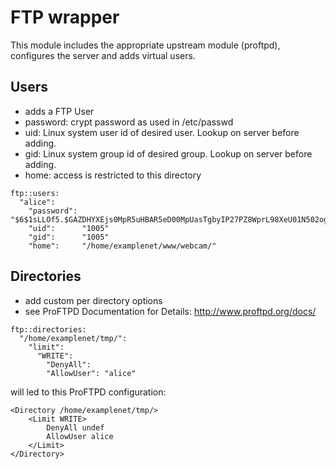 # FTP wrapper

This module includes the appropriate upstream module (proftpd), configures the server and adds virtual users.


## Users

* adds a FTP User
* password: crypt password as used in /etc/passwd
* uid: Linux system user id of desired user. Lookup on server before adding.
* gid: Linux system group id of desired group. Lookup on server before adding.
* home: access is restricted to this directory

```
ftp::users:
  "alice":
    "password": "$6$1sLLOf5.$GAZDHYXEjs0MpR5uHBAR5eD00MpUasTgbyIP27PZ8WprL98XeU01N502ogYn1JKrgqEiTXn1/lkFBNZ46zZHY/"
    "uid":      "1005"
    "gid":      "1005"
    "home":     "/home/examplenet/www/webcam/"
```


## Directories

* add custom per directory options
* see ProFTPD Documentation for Details: http://www.proftpd.org/docs/

```
ftp::directories:
  "/home/examplenet/tmp/":
    "limit":
      "WRITE":
        "DenyAll":
        "AllowUser": "alice"
```

will led to this ProFTPD configuration:

```
<Directory /home/examplenet/tmp/>
	<Limit WRITE>
		DenyAll undef
		AllowUser alice
	</Limit>
</Directory>
```
